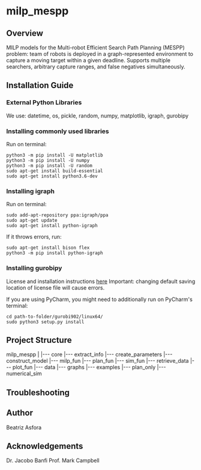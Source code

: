 # milp_mespp
## Overview
MILP models for the Multi-robot Efficient Search Path Planning (MESPP) problem: team of robots is deployed in a graph-represented environment to capture a moving target within a given deadline. 
Supports multiple searchers, arbitrary capture ranges, and false negatives simultaneously.

## Installation Guide


### External Python Libraries
We use: datetime, os, pickle, random, numpy, matplotlib, igraph, gurobipy

### Installing commonly used libraries
Run on terminal:
```
python3 -m pip install -U matplotlib
python3 -m pip install -U numpy
python3 -m pip install -U random
sudo apt-get install build-essential
sudo apt-get install python3.6-dev
```

### Installing igraph
Run on terminal:
```
sudo add-apt-repository ppa:igraph/ppa
sudo apt-get update
sudo apt-get install python-igraph
```

If it throws errors, run: 
```
sudo apt-get install bison flex
python3 -m pip install python-igraph
```
### Installing gurobipy
License and installation instructions [here](https://www.gurobi.com/documentation/9.0/quickstart_linux/index.html)
Important: changing default saving location of license file will cause errors. 

If you are using PyCharm, you might need to additionally run on PyCharm's terminal:
```
cd path-to-folder/gurobi902/linux64/
sudo python3 setup.py install
```


## Project Structure

milp_mespp
	|
	|--- core
		|--- extract_info
		|--- create_parameters
		|--- construct_model
		|--- milp_fun
		|--- plan_fun
		|--- sim_fun
		|--- retrieve_data
		|--- plot_fun
	|--- data
	|--- graphs
	|--- examples
		|--- plan_only
		|--- numerical_sim



## Troubleshooting




## Author
Beatriz Asfora

## Acknowledgements
Dr. Jacobo Banfi
Prof. Mark Campbell


